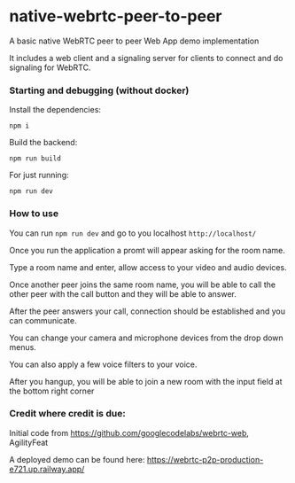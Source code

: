 # native-webrtc-peer-to-peer
A basic native WebRTC peer to peer Web App demo implementation

It includes a web client and a signaling server for clients to connect and do signaling for WebRTC.

### Starting and debugging (without docker)

Install the dependencies:

```npm i```

Build the backend:

```npm run build```

For just running:

```npm run dev```

### How to use

You can run ```npm run dev``` and go to you localhost ```http://localhost/```

Once you run the application a promt will appear asking for the room name.

Type a room name and enter, allow access to your video and audio devices.

Once another peer joins the same room name, you will be able to call the other peer with the call button and they will be able to answer.

After the peer answers your call, connection should be established and you can communicate.

You can change your camera and microphone devices from the drop down menus.

You can also apply a few voice filters to your voice.

After you hangup, you will be able to join a new room with the input field at the bottom right corner


### Credit where credit is due:

Initial code from https://github.com/googlecodelabs/webrtc-web, AgilityFeat

A deployed demo can be found here: https://webrtc-p2p-production-e721.up.railway.app/
